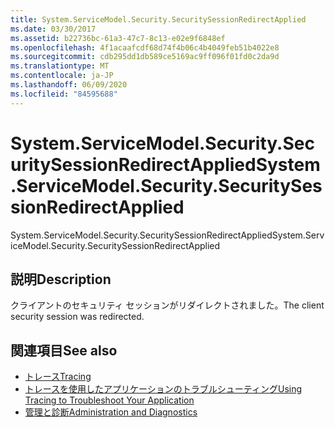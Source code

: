 ```yaml
---
title: System.ServiceModel.Security.SecuritySessionRedirectApplied
ms.date: 03/30/2017
ms.assetid: b22736bc-61a3-47c7-8c13-e02e9f6848ef
ms.openlocfilehash: 4f1acaafcdf68d74f4b06c4b4049feb51b4022e8
ms.sourcegitcommit: cdb295dd1db589ce5169ac9ff096f01fd0c2da9d
ms.translationtype: MT
ms.contentlocale: ja-JP
ms.lasthandoff: 06/09/2020
ms.locfileid: "84595688"
---
```

# <a name="systemservicemodelsecuritysecuritysessionredirectapplied"></a><span data-ttu-id="53a33-102">System.ServiceModel.Security.SecuritySessionRedirectApplied</span><span class="sxs-lookup"><span data-stu-id="53a33-102">System.ServiceModel.Security.SecuritySessionRedirectApplied</span></span>
<span data-ttu-id="53a33-103">System.ServiceModel.Security.SecuritySessionRedirectApplied</span><span class="sxs-lookup"><span data-stu-id="53a33-103">System.ServiceModel.Security.SecuritySessionRedirectApplied</span></span>  
  
## <a name="description"></a><span data-ttu-id="53a33-104">説明</span><span class="sxs-lookup"><span data-stu-id="53a33-104">Description</span></span>  
 <span data-ttu-id="53a33-105">クライアントのセキュリティ セッションがリダイレクトされました。</span><span class="sxs-lookup"><span data-stu-id="53a33-105">The client security session was redirected.</span></span>  
  
## <a name="see-also"></a><span data-ttu-id="53a33-106">関連項目</span><span class="sxs-lookup"><span data-stu-id="53a33-106">See also</span></span>

- [<span data-ttu-id="53a33-107">トレース</span><span class="sxs-lookup"><span data-stu-id="53a33-107">Tracing</span></span>](index.md)
- [<span data-ttu-id="53a33-108">トレースを使用したアプリケーションのトラブルシューティング</span><span class="sxs-lookup"><span data-stu-id="53a33-108">Using Tracing to Troubleshoot Your Application</span></span>](using-tracing-to-troubleshoot-your-application.md)
- [<span data-ttu-id="53a33-109">管理と診断</span><span class="sxs-lookup"><span data-stu-id="53a33-109">Administration and Diagnostics</span></span>](../index.md)
